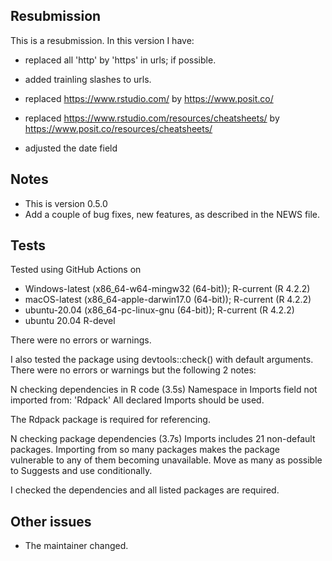 ## Resubmission
This is a resubmission. In this version I have:

* replaced all 'http' by 'https' in urls; if possible. 

* added trainling slashes to urls. 

* replaced https://www.rstudio.com/ by https://www.posit.co/  

* replaced https://www.rstudio.com/resources/cheatsheets/ by https://www.posit.co/resources/cheatsheets/

* adjusted the date field

## Notes

- This is version 0.5.0
- Add a couple of bug fixes, new features, as described in the NEWS file.

## Tests

Tested using GitHub Actions on 

* Windows-latest (x86_64-w64-mingw32 (64-bit)); R-current (R 4.2.2)
* macOS-latest (x86_64-apple-darwin17.0 (64-bit)); R-current (R 4.2.2)
* ubuntu-20.04 (x86_64-pc-linux-gnu (64-bit)); R-current (R 4.2.2)
* ubuntu 20.04 R-devel

There were no errors or warnings.


I also tested the package using devtools::check() with default arguments.
There were no errors or warnings but the following 2 notes:

N  checking dependencies in R code (3.5s) Namespace in Imports field not imported from: 'Rdpack'
     All declared Imports should be used.
     
The Rdpack package is required for referencing.

N  checking package dependencies (3.7s)
   Imports includes 21 non-default packages.
   Importing from so many packages makes the package vulnerable to any of
   them becoming unavailable.  Move as many as possible to Suggests and
   use conditionally.

I checked the dependencies and all listed packages are required.

## Other issues

- The maintainer changed.
